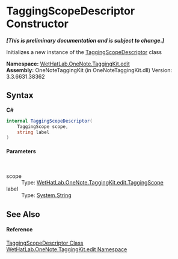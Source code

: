 # TaggingScopeDescriptor Constructor 
 _**\[This is preliminary documentation and is subject to change.\]**_

Initializes a new instance of the <a href="3690bbaa-4a73-a467-79e3-8a5755b34628">TaggingScopeDescriptor</a> class

**Namespace:**&nbsp;<a href="60ca3730-00cd-fce3-4009-523f3952fd9e">WetHatLab.OneNote.TaggingKit.edit</a><br />**Assembly:**&nbsp;OneNoteTaggingKit (in OneNoteTaggingKit.dll) Version: 3.3.6631.38362

## Syntax

**C#**<br />
``` C#
internal TaggingScopeDescriptor(
	TaggingScope scope,
	string label
)
```


#### Parameters
&nbsp;<dl><dt>scope</dt><dd>Type: <a href="b3be4048-2099-50e6-21a5-1c36d2dcb4f3">WetHatLab.OneNote.TaggingKit.edit.TaggingScope</a><br /></dd><dt>label</dt><dd>Type: <a href="http://msdn2.microsoft.com/en-us/library/s1wwdcbf" target="_blank">System.String</a><br /></dd></dl>

## See Also


#### Reference
<a href="3690bbaa-4a73-a467-79e3-8a5755b34628">TaggingScopeDescriptor Class</a><br /><a href="60ca3730-00cd-fce3-4009-523f3952fd9e">WetHatLab.OneNote.TaggingKit.edit Namespace</a><br />